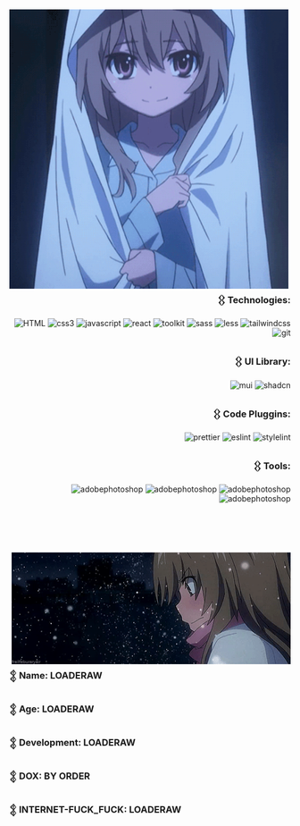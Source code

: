 
<br>
<br>
<br>

<div>
  <div>

<img align='left' height='500' width='500' src="https://github.com/5ud0r007/5ud0r007/blob/main/39401ca248da48da93469e6545750ee1.gif"/>

</div>

<div align='right' height='800'>
  
### 𒌐 Technologies:

![HTML](https://img.shields.io/badge/html5-000?style=for-the-badge&logo=html5&logoColor=fff)
![css3](https://img.shields.io/badge/css3-000?style=for-the-badge&logo=css3&logoColor=fff)
![javascript](https://img.shields.io/badge/javascript-000?style=for-the-badge&logo=javascript&logoColor=fff)
![react](https://img.shields.io/badge/react-000?style=for-the-badge&logo=react&logoColor=fff)
![toolkit](https://img.shields.io/badge/toolkit-000?style=for-the-badge&logo=toolkit&logoColor=fff)
![sass](https://img.shields.io/badge/sass-000?style=for-the-badge&logo=sass&logoColor=fff)
![less](https://img.shields.io/badge/less-000?style=for-the-badge&logo=less&logoColor=fff)
![tailwindcss](https://img.shields.io/badge/tailwindcss-000?style=for-the-badge&logo=tailwindcss&logoColor=fff)
![git](https://img.shields.io/badge/git-000?style=for-the-badge&logo=git&logoColor=fff)

### 𒌐 UI Library:

![mui](https://img.shields.io/badge/mui-000?style=for-the-badge&logo=mui&logoColor=fff)
![shadcn](https://img.shields.io/badge/shadcn-000?style=for-the-badge&logo=shadcn&logoColor=fff)

### 𒌐 Code Pluggins:

![prettier](https://img.shields.io/badge/prettier-000?style=for-the-badge&logo=prettier&logoColor=fff)
![eslint](https://img.shields.io/badge/eslint-000?style=for-the-badge&logo=eslint&logoColor=fff)
![stylelint](https://img.shields.io/badge/stylelint-000?style=for-the-badge&logo=stylelint&logoColor=fff)

### 𒌐 Tools:

![adobephotoshop](https://img.shields.io/badge/adobephotoshop-000?style=for-the-badge&logo=adobephotoshop&logoColor=fff)
![adobephotoshop](https://img.shields.io/badge/adobephotoshop-000?style=for-the-badge&logo=adobephotoshop&logoColor=fff)
![adobephotoshop](https://img.shields.io/badge/adobephotoshop-000?style=for-the-badge&logo=adobephotoshop&logoColor=fff)
![adobephotoshop](https://img.shields.io/badge/adobephotoshop-000?style=for-the-badge&logo=adobephotoshop&logoColor=fff)
</div>
</div>

<br>
<br>
<br>

<div>
  <div>

<img align='right' height='200' width='500' src="https://github.com/5ud0r007/5ud0r007/blob/main/6e9de3900c891f944397f6e2949f4bea.gif"/>

</div>

<div align='left' height='800'>
  
### 𒉭 Name: LOADERAW
### 𒉭 Age: LOADERAW
### 𒉭 Development: LOADERAW
### 𒉭 DOX: BY ORDER
### 𒉭 INTERNET-FUCK_FUCK: LOADERAW
